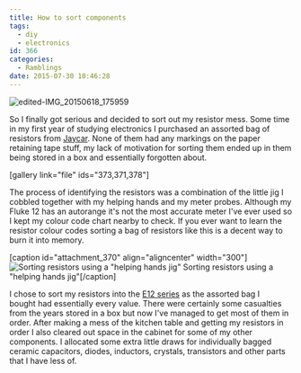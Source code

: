 ```yaml
---
title: How to sort components
tags:
  - diy
  - electronics
id: 366
categories:
  - Ramblings
date: 2015-07-30 10:46:28
---
```


![edited-IMG_20150618_175959](http://blog.ryanralph.net/wp-content/uploads/2015/06/edited-IMG_20150618_175959.jpg)

So I finally got serious and decided to sort out my resistor mess. Some time in my first year of studying electronics I purchased an assorted bag of resistors from [Jaycar](http://www.jaycar.com.au/Passive-Components/Resistors/Carbon-Film/1-4-Watt-Carbon-Film-Resistors---300-Pieces/p/RR1680). None of them had any markings on the paper retaining tape stuff, my lack of motivation for sorting them ended up in them being stored in a box and essentially forgotten about.<!--more-->

[gallery link="file" ids="373,371,378"]

The process of identifying the resistors was a combination of the little jig I cobbled together with my helping hands and my meter probes. Although my Fluke 12 has an autorange it's not the most accurate meter I've ever used so I kept my colour code chart nearby to check. If you ever want to learn the resistor colour codes sorting a bag of resistors like this is a decent way to burn it into memory.

[caption id="attachment_370" align="aligncenter" width="300"]![Sorting resistors using a &quot;helping hands jig&quot;](http://blog.ryanralph.net/wp-content/uploads/2015/06/edited-IMG_20150619_111233-300x225.jpg) Sorting resistors using a "helping hands jig"[/caption]

I chose to sort my resistors into the [E12 series](http://www.resistorguide.com/resistor-values/#E12_series_tolerance_10) as the assorted bag I bought had essentially every value. There were certainly some casualties from the years stored in a box but now I've managed to get most of them in order. After making a mess of the kitchen table and getting my resistors in order I also cleared out space in the cabinet for some of my other components. I allocated some extra little draws for individually bagged ceramic capacitors, diodes, inductors, crystals, transistors and other parts that I have less of.

&nbsp;